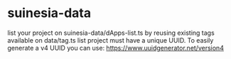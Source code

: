 # suinesia-data 
list your project on suinesia-data/dApps-list.ts by reusing existing tags available on data/tag.ts
list project must have a unique UUID. To easily generate a v4 UUID you can use: https://www.uuidgenerator.net/version4

